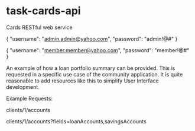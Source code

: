 # task-cards-api
Cards RESTful web service

{
"username": "admin.admin@yahoo.com",
"password": "admin!@#"
}

{
"username": "member.member@yahoo.com",
"password": "member!@#"
}


An example of how a loan portfolio summary can be provided. This is requested in a specific use case of the community application.
It is quite reasonable to add resources like this to simplify User Interface development.

Example Requests:


clients/1/accounts

clients/1/accounts?fields=loanAccounts,savingsAccounts